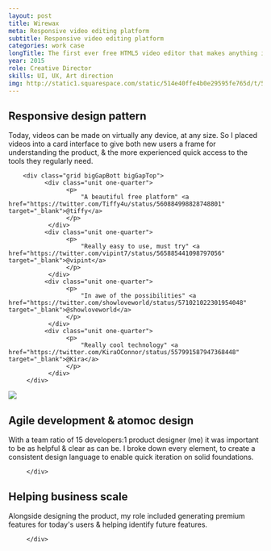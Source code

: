 ```yaml
---
layout: post
title: Wirewax
meta: Responsive video editing platform
subtitle: Responsive video editing platform
categories: work case
longTitle: The first ever free HTML5 video editor that makes anything in any video interactive. 
year: 2015
role: Creative Director
skills: UI, UX, Art direction
img: http://static1.squarespace.com/static/514e40ffe4b0e29595fe765d/t/5647bbb0e4b072d19f90d5f1/1447541681826/?format=750w
---
```



<div class="wider">
		<div class="grid bigGapBott bigGapTop">
		      <div class="unit whole">
		        	<h2>Responsive design pattern</h2>
		      </div>
		      <div class="unit two-thirds">
			        <p class="lead">
			        	Today, videos can be made on virtually any device, at any size.  So I placed videos into a card interface to give both new users a frame for understanding the product, & the more experienced quick access to the tools they regularly need.
			        </p>
		       </div>
		 </div>

		<div class="grid bigGapBott bigGapTop">
		      <div class="unit one-quarter">
			        <p>
			        	"A beautiful free platform" <a href="https://twitter.com/Tiffy4u/status/560884998828748801" target="_blank">@tiffy</a>
			        </p>
		       </div>
		      <div class="unit one-quarter">
			        <p>
			        	"Really easy to use, must try" <a href="https://twitter.com/vipint7/status/565885441098797056" target="_blank">@vipint</a>
			        </p>
		       </div>
		      <div class="unit one-quarter">
			        <p>
			        	"In awe of the possibilities" <a href="https://twitter.com/showloveworld/status/571021022301954048" target="_blank">@showloveworld</a>
			        </p>
		       </div>
		      <div class="unit one-quarter">
			        <p>
			        	"Really cool technology" <a href="https://twitter.com/KiraOConnor/status/557991587947368448" target="_blank">@Kira</a>
			        </p>
		       </div>		       		       
		 </div>		 
</div>	


<img src="http://niquewoodhouse.github.io./i/project/wwx/folio2015_wwxProductIntro.png" class="w100"/>



<div class="wider">
		<div class="grid bigGapBott bigGapTop">
		      <div class="unit whole">
		        	<h2>Agile development &amp; atomoc design</h2>
		      </div>
		      <div class="unit two-thirds">
			        <p class="lead">
						With a team ratio of 15 developers:1 product designer (me) it was important to be as helpful &amp; clear as can be.  I broke down every element, to create a consistent design language to enable quick iteration on solid foundations.
			        </p>
		       </div>

		 </div>
</div>	

<div class="wider">
		<div class="grid bigGapBott bigGapTop">
		      <div class="unit whole">
		        	<h2>Helping business scale</h2>
		      </div>
		      <div class="unit two-thirds">
			        <p class="lead">
						Alongside designing the product, my role included generating premium features for today's users &amp; helping identify future features.  	
			        </p>
		       </div>

		 </div>
</div>
